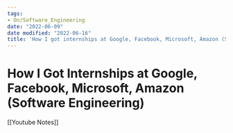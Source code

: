 ```yaml
---
tags:
- On/Software_Engineering
date: "2022-06-09"
date modified: "2022-06-16"
title: 'How I got internships at Google, Facebook, Microsoft, Amazon (Software Engineering)'
---
```


# How I Got Internships at Google, Facebook, Microsoft, Amazon (Software Engineering)
[[Youtube Notes]]
